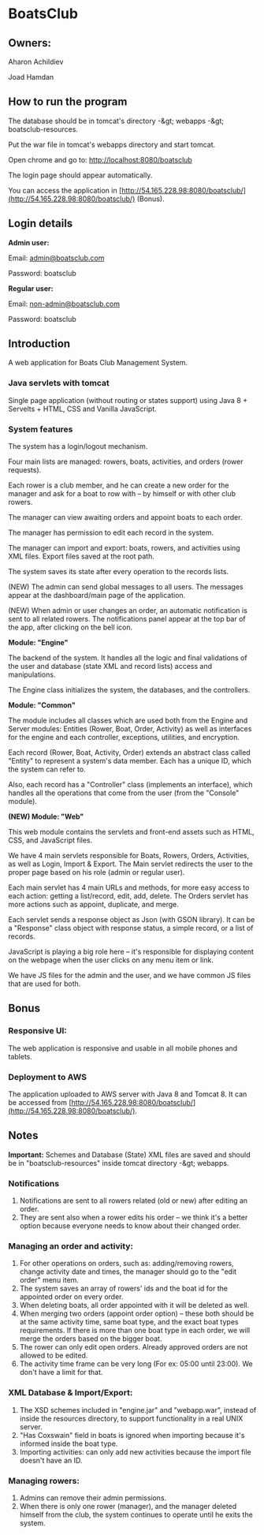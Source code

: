 # BoatsClub

## Owners:

Aharon Achildiev

Joad Hamdan

## How to run the program

The database should be in tomcat&#39;s directory -\&gt; webapps -\&gt; boatsclub-resources.

Put the war file in tomcat&#39;s webapps directory and start tomcat.

Open chrome and go to: [http://localhost:8080/boatsclub](http://localhost:8080/boatsclub)

The login page should appear automatically.

You can access the application in [http://54.165.228.98:8080/boatsclub/](http://54.165.228.98:8080/boatsclub/) (Bonus).

## Login details

**Admin user:**

Email: [admin@boatsclub.com](mailto:admin@boatsclub.com)

Password: boatsclub

**Regular user:**

Email: non-admin@boatsclub.com

Password: boatsclub

## Introduction

A web application for Boats Club Management System.

### Java servlets with tomcat

Single page application (without routing or states support) using Java 8 + Servelts + HTML, CSS and Vanilla JavaScript.

### System features

The system has a login/logout mechanism.

Four main lists are managed: rowers, boats, activities, and orders (rower requests).

Each rower is a club member, and he can create a new order for the manager and ask for a boat to row with – by himself or with other club rowers.

The manager can view awaiting orders and appoint boats to each order.

The manager has permission to edit each record in the system.

The manager can import and export: boats, rowers, and activities using XML files. Export files saved at the root path.

The system saves its state after every operation to the records lists.

(NEW) The admin can send global messages to all users. The messages appear at the dashboard/main page of the application.

(NEW) When admin or user changes an order, an automatic notification is sent to all related rowers. The notifications panel appear at the top bar of the app, after clicking on the bell icon.

**Module: &quot;Engine&quot;**

The backend of the system. It handles all the logic and final validations of the user and database (state XML and record lists) access and manipulations.

The Engine class initializes the system, the databases, and the controllers.

**Module: &quot;Common&quot;**

The module includes all classes which are used both from the Engine and Server modules: Entities (Rower, Boat, Order, Activity) as well as interfaces for the engine and each controller, exceptions, utilities, and encryption.

Each record (Rower, Boat, Activity, Order) extends an abstract class called &quot;Entity&quot; to represent a system&#39;s data member. Each has a unique ID, which the system can refer to.

Also, each record has a &quot;Controller&quot; class (implements an interface), which handles all the operations that come from the user (from the &quot;Console&quot; module).

**(NEW) Module: &quot;Web&quot;**

This web module contains the servlets and front-end assets such as HTML, CSS, and JavaScript files.

We have 4 main servlets responsible for Boats, Rowers, Orders, Activities, as well as Login, Import &amp; Export. The Main servlet redirects the user to the proper page based on his role (admin or regular user).

Each main servlet has 4 main URLs and methods, for more easy access to each action: getting a list/record, edit, add, delete. The Orders servlet has more actions such as appoint, duplicate, and merge.

Each servlet sends a response object as Json (with GSON library). It can be a &quot;Response&quot; class object with response status, a simple record, or a list of records.

JavaScript is playing a big role here – it&#39;s responsible for displaying content on the webpage when the user clicks on any menu item or link.

We have JS files for the admin and the user, and we have common JS files that are used for both.

## Bonus

### Responsive UI:

The web application is responsive and usable in all mobile phones and tablets.

### Deployment to AWS

The application uploaded to AWS server with Java 8 and Tomcat 8. It can be accessed from [http://54.165.228.98:8080/boatsclub/](http://54.165.228.98:8080/boatsclub/).

## Notes

**Important:** Schemes and Database (State) XML files are saved and should be in &quot;boatsclub-resources&quot; inside tomcat directory -\&gt; webapps.

### Notifications

1. Notifications are sent to all rowers related (old or new) after editing an order.
2. They are sent also when a rower edits his order – we think it&#39;s a better option because everyone needs to know about their changed order.

### Managing an order and activity:

1. For other operations on orders, such as: adding/removing rowers, change activity date and times, the manager should go to the &quot;edit order&quot; menu item.
2. The system saves an array of rowers&#39; ids and the boat id for the appointed order on every order.
3. When deleting boats, all order appointed with it will be deleted as well.
4. When merging two orders (appoint order option) – these both should be at the same activity time, same boat type, and the exact boat types requirements. If there is more than one boat type in each order, we will merge the orders based on the bigger boat.
5. The rower can only edit open orders. Already approved orders are not allowed to be edited.
6. The activity time frame can be very long (For ex: 05:00 until 23:00). We don&#39;t have a limit for that.

### XML Database &amp; Import/Export:

1. The XSD schemes included in &quot;engine.jar&quot; and &quot;webapp.war&quot;, instead of inside the resources directory, to support functionality in a real UNIX server.
2. &quot;Has Coxswain&quot; field in boats is ignored when importing because it&#39;s informed inside the boat type.
3. Importing activities: can only add new activities because the import file doesn&#39;t have an ID.

### Managing rowers:

1. Admins can remove their admin permissions.
2. When there is only one rower (manager), and the manager deleted himself from the club, the system continues to operate until he exits the system.
